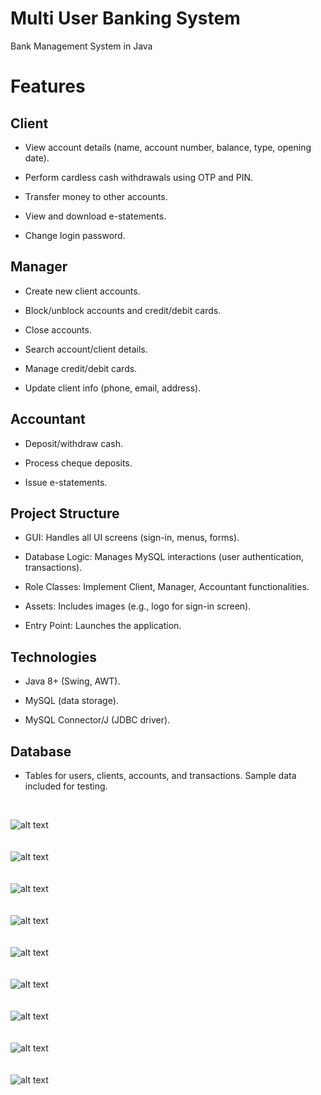 # Multi User Banking System
Bank Management System in Java


# Features
## Client
* View account details (name, account number, balance, type, opening date).

* Perform cardless cash withdrawals using OTP and PIN.

* Transfer money to other accounts.

* View and download e-statements.

* Change login password.

## Manager
* Create new client accounts.

* Block/unblock accounts and credit/debit cards.

* Close accounts.

* Search account/client details.

* Manage credit/debit cards.

* Update client info (phone, email, address).

## Accountant
* Deposit/withdraw cash.

* Process cheque deposits.

* Issue e-statements.

## Project Structure
* GUI: Handles all UI screens (sign-in, menus, forms).

* Database Logic: Manages MySQL interactions (user authentication, transactions).

* Role Classes: Implement Client, Manager, Accountant functionalities.

* Assets: Includes images (e.g., logo for sign-in screen).

* Entry Point: Launches the application.

## Technologies
* Java 8+ (Swing, AWT).

* MySQL (data storage).

* MySQL Connector/J (JDBC driver).


## Database
* Tables for users, clients, accounts, and transactions. Sample data included for testing.


<br/>

![alt text](https://github.com/halts440/Bank-Management-System/blob/main/Screenshots/1-Login.PNG?raw=true)
<br/>
<br/>
<br/>
![alt text](https://github.com/halts440/Bank-Management-System/blob/main/Screenshots/2-User_Screen.PNG?raw=true)
<br/>
<br/>
<br/>
![alt text](https://github.com/halts440/Bank-Management-System/blob/main/Screenshots/3-E-Statement.PNG?raw=true)
<br/>
<br/>
<br/>
![alt text](https://github.com/halts440/Bank-Management-System/blob/main/Screenshots/4-Manager_Screen.PNG?raw=true)
<br/>
<br/>
<br/>
![alt text](https://github.com/halts440/Bank-Management-System/blob/main/Screenshots/5-Create%20Account.PNG?raw=true)
<br/>
<br/>
<br/>
![alt text](https://github.com/halts440/Bank-Management-System/blob/main/Screenshots/6-Search%20Account.PNG?raw=true)
<br/>
<br/>
<br/>
![alt text](https://github.com/halts440/Bank-Management-System/blob/main/Screenshots/7-Accountant_Screen.PNG?raw=true)
<br/>
<br/>
<br/>
![alt text](https://github.com/halts440/Bank-Management-System/blob/main/Screenshots/8_Cheque_Deposit.PNG?raw=true)
<br/>
<br/>
<br/>
![alt text](https://github.com/halts440/Bank-Management-System/blob/main/Screenshots/9-Sample_E_Statement.PNG?raw=true)
<br/>
